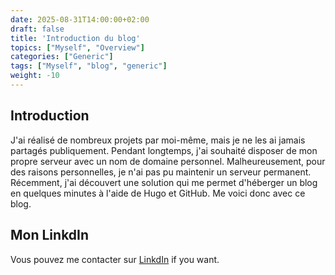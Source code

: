 ```yaml
---
date: 2025-08-31T14:00:00+02:00
draft: false
title: 'Introduction du blog'
topics: ["Myself", "Overview"]
categories: ["Generic"]
tags: ["Myself", "blog", "generic"]
weight: -10
---
```


## Introduction
J'ai réalisé de nombreux projets par moi-même, mais je ne les ai jamais partagés publiquement. Pendant longtemps, j'ai souhaité disposer de mon propre serveur avec un nom de domaine personnel. Malheureusement, pour des raisons personnelles, je n'ai pas pu maintenir un serveur permanent. Récemment, j'ai découvert une solution qui me permet d'héberger un blog en quelques minutes à l'aide de Hugo et GitHub. Me voici donc avec ce blog.

## Mon LinkdIn
Vous pouvez me contacter sur [LinkdIn](https://www.linkedin.com/in/samuel-kharitonoff/) if you want.